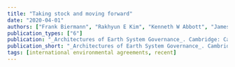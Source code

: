 ```yaml
---
title: "Taking stock and moving forward"
date: "2020-04-01"
authors: ["Frank Biermann", "Rakhyun E Kim", "Kenneth W Abbott", "James Hollway", "Ronald B Mitchell", "Michelle Scobie"]
publication_types: ["6"]
publication: "_Architectures of Earth System Governance_. Cambridge: Cambridge University Press, _pp. 299--321_"
publication_short: "_Architectures of Earth System Governance_. Cambridge: Cambridge University Press, _pp. 299--321_"
tags: [international environmental agreements, recent]
---
```

